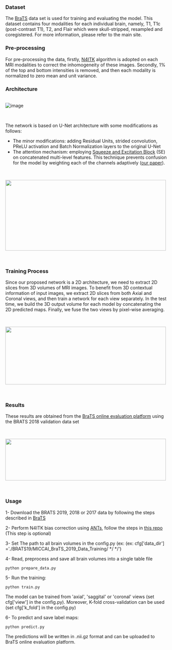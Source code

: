 

### Dataset
The [BraTS](http://www.med.upenn.edu/sbia/brats2018.html) data set is used for training and evaluating the model. This dataset contains four modalities for each individual brain, namely, T1, T1c (post-contrast T1), T2, and Flair which were skull-stripped, resampled and coregistered. For more information, please refer to the main site. 

### Pre-processing
For pre-processing the data, firstly, [N4ITK](https://ieeexplore.ieee.org/abstract/document/5445030) algorithm is adopted on each MRI modalities to correct the inhomogeneity of these images. Secondly, 1% of the top and bottom intensities is removed, and then each modality is normalized to zero mean and unit variance.


### Architecture
\
![image](https://github.com/Mehrdad-Noori/Brain-Tumor-Segmentation/blob/master/doc/model.png)

<br />

The network is based on U-Net architecture with some modifications as follows:
- The minor modifications: adding Residual Units, strided convolution, PReLU activation and Batch Normalization layers to the original U-Net
- The attention mechanism: employing [Squeeze and Excitation Block](https://arxiv.org/abs/1709.01507) (SE) on concatenated multi-level features. This technique prevents confusion for the model by weighting each of the channels adaptively ([our paper](https://ieeexplore.ieee.org/document/8964956)). 

<br />

<p align="left"><img src="https://github.com/Mehrdad-Noori/Brain-Tumor-Segmentation/blob/master/doc/attention.png" width="500" height="220"></p>

<br />

### Training Process
Since our proposed network is a 2D architecture, we need to extract 2D slices from 3D volumes of MRI images. To benefit from 3D contextual information of input images, we extract 2D slices from both Axial and Coronal views, and then train a network for each view separately. In the test time, we build the 3D output volume for each model by concatenating the 2D predicted maps. Finally, we fuse the two views by pixel-wise averaging. 

<br />

<p align="left"><img src="https://github.com/Mehrdad-Noori/Brain-Tumor-Segmentation/blob/master/doc/MultiView.png" width="500" height="180"></p>

<br />

### Results
These results are obtained from the [BraTS online evaluation platform](https://ipp.cbica.upenn.edu/) using the BRATS 2018 validation data set

<br />

<p align="left"><img src="https://github.com/Mehrdad-Noori/Brain-Tumor-Segmentation/blob/master/doc/table.png" width="500" height="130"></p>

<br />

### Usage
1- Download the BRATS 2019, 2018 or 2017 data by following the steps described in [BraTS](https://www.med.upenn.edu/cbica/brats2019/registration.html)

2- Perform N4ITK bias correction using [ANTs](https://github.com/ANTsX/ANTs), follow the steps in [this repo](https://github.com/ellisdg/3DUnetCNN) (This step is optional)

3- Set The path to all brain volumes in the config.py (ex:  (ex:  cfg['data_dir'] ='./BRATS19/MICCAI_BraTS_2019_Data_Training/ */ */')

4- Read, preprocess and save all brain volumes into a single table file
```
python prepare_data.py
```

5- Run the training:
```
python train.py
```
The model can be trained from 'axial', 'saggital' or 'coronal' views (set cfg['view'] in the config.py). Moreover, K-fold cross-validation can be used (set cfg['k_fold'] in the config.py)


6- To predict and save label maps:
```
python predict.py
```
The predictions will be written in .nii.gz format and can be uploaded to BraTS online evaluation platform.

